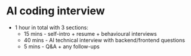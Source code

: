 # AI coding interview

- 1 hour in total with 3 sections: 
  - 15 mins - self-intro + resume + behavioural interviews
  - 40 mins - AI technical interview with backend/frontend questions
  - 5 mins - Q&A + any follow-ups
